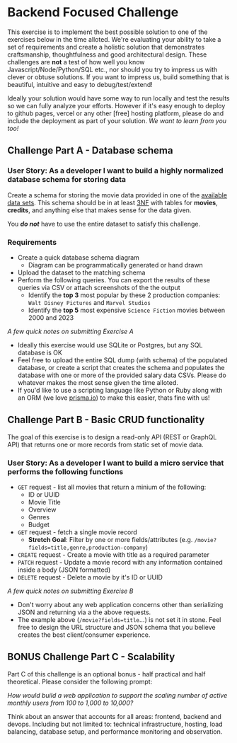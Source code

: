 # Backend Focused Challenge

This exercise is to implement the best possible solution to one of the exercises below in the time alloted. We're evaluating your ability to take a set of requirements and create a holistic solution that demonstrates craftsmanship, thoughtfulness and good architectural design. These challenges are **not** a test of how well you know Javascript/Node/Python/SQL etc., nor should you try to impress us with clever or obtuse solutions. If you want to impress us, build something that is beautiful, intuitive and easy to debug/test/extend!

Ideally your solution would have some way to run locally and test the results so we can fully analyze your efforts. However if it's easy enough to deploy to github pages, vercel or any other [free] hosting platform, please do and include the deployment as part of your solution. *We want to learn from you too!*

## Challenge Part A - Database schema 

### User Story: As a developer I want to build a highly normalized database schema for storing data

Create a schema for storing the movie data provided in one of the [available data sets](/data). This schema should be in at least [3NF](https://en.wikipedia.org/wiki/Third_normal_form) with tables for **movies**, **credits**, and anything else that makes sense for the data given.

You ***do not*** have to use the entire dataset to satisfy this challenge.

### Requirements
* Create a quick database schema diagram
  * Diagram can be programmatically generated or hand drawn
* Upload the dataset to the matching schema
* Perform the following queries. You can export the results of these queries via CSV or attach screenshots of the the output
  * Identify the **top 3** most popular by these 2 production companies: `Walt Disney Pictures` and `Marvel Studios`
  * Identify the **top 5** most expensive `Science Fiction` movies between 2000 and 2023

*A few quick notes on submitting Exercise A*

* Ideally this exercise would use SQLite or Postgres, but any SQL database is OK
* Feel free to upload the entire SQL dump (with schema) of the populated database, or create a script that creates the schema and populates the database with one or more of the provided salary data CSVs. Please do whatever makes the most sense given the time alloted.
* If you'd like to use a scripting language like Python or Ruby along with an ORM (we love [prisma.io](primsa.io)) to make this easier, thats fine with us!

## Challenge Part B - Basic CRUD functionality 

The goal of this exercise is to design a read-only API (REST or GraphQL API) that returns one or more records from static set of movie data.

### User Story: As a developer I want to build a micro service that performs the following functions

* `GET` request - list all movies that return a minium of the following:
    * ID or UUID
    * Movie Title
    * Overview
    * Genres
    * Budget
* `GET` request - fetch a single movie record 
  * **Stretch Goal**: Filter by one or more fields/attributes (e.g. `/movie?fields=title,genre,production-company`)
* `CREATE` request - Create a movie with title as a required parameter 
* `PATCH` request - Update a movie record with any information contained inside a body (JSON formatted)
* `DELETE` request - Delete a movie by it's ID or UUID

*A few quick notes on submitting Exercise B*

* Don't worry about any web application concerns other than serializing JSON and returning via a the above requests.
* The example above (`/movie?fields=title`...) is not set it in stone. Feel free to design the URL structure and JSON schema that you believe creates the best client/consumer experience.

## BONUS Challenge Part C - Scalability

Part C of this challenge is an optional bonus - half practical and half theoretical. Please consider the following prompt:

*How would build a web application to support the scaling number of active monthly users from 100 to 1,000 to 10,000?*

Think about an answer that accounts for all areas: frontend, backend and devops. Including but not limited to: technical infrastructure, hosting, load balancing, database setup, and performance monitoring and observation.